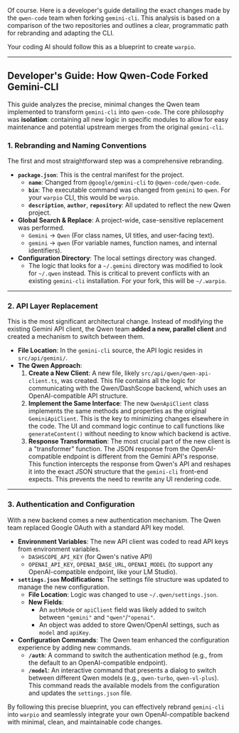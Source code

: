 Of course. Here is a developer's guide detailing the exact changes made by the `qwen-code` team when forking `gemini-cli`. This analysis is based on a comparison of the two repositories and outlines a clear, programmatic path for rebranding and adapting the CLI.

Your coding AI should follow this as a blueprint to create `warpio`.

***

## **Developer's Guide: How Qwen-Code Forked Gemini-CLI**

This guide analyzes the precise, minimal changes the Qwen team implemented to transform `gemini-cli` into `qwen-code`. The core philosophy was **isolation**: containing all new logic in specific modules to allow for easy maintenance and potential upstream merges from the original `gemini-cli`.

### **1. Rebranding and Naming Conventions**

The first and most straightforward step was a comprehensive rebranding.

* **`package.json`**: This is the central manifest for the project.
    * **`name`**: Changed from `@google/gemini-cli` to `@qwen-code/qwen-code`.
    * **`bin`**: The executable command was changed from `gemini` to `qwen`. For your `warpio` CLI, this would be `warpio`.
    * **`description`**, **`author`**, **`repository`**: All updated to reflect the new Qwen project.
* **Global Search & Replace**: A project-wide, case-sensitive replacement was performed.
    * `Gemini` -> `Qwen` (For class names, UI titles, and user-facing text).
    * `gemini` -> `qwen` (For variable names, function names, and internal identifiers).
* **Configuration Directory**: The local settings directory was changed.
    * The logic that looks for a `~/.gemini` directory was modified to look for `~/.qwen` instead. This is critical to prevent conflicts with an existing `gemini-cli` installation. For your fork, this will be `~/.warpio`.

---

### **2. API Layer Replacement**

This is the most significant architectural change. Instead of modifying the existing Gemini API client, the Qwen team **added a new, parallel client** and created a mechanism to switch between them.

* **File Location**: In the `gemini-cli` source, the API logic resides in `src/api/gemini/`.
* **The Qwen Approach**:
    1.  **Create a New Client**: A new file, likely `src/api/qwen/qwen-api-client.ts`, was created. This file contains all the logic for communicating with the Qwen/DashScope backend, which uses an OpenAI-compatible API structure.
    2.  **Implement the Same Interface**: The new `QwenApiClient` class implements the same methods and properties as the original `GeminiApiClient`. This is the key to minimizing changes elsewhere in the code. The UI and command logic continue to call functions like `generateContent()` without needing to know which backend is active.
    3.  **Response Transformation**: The most crucial part of the new client is a "transformer" function. The JSON response from the OpenAI-compatible endpoint is different from the Gemini API's response. This function intercepts the response from Qwen's API and reshapes it into the exact JSON structure that the `gemini-cli` front-end expects. This prevents the need to rewrite any UI rendering code.

---

### **3. Authentication and Configuration**

With a new backend comes a new authentication mechanism. The Qwen team replaced Google OAuth with a standard API key model.

* **Environment Variables**: The new API client was coded to read API keys from environment variables.
    * `DASHSCOPE_API_KEY` (for Qwen's native API)
    * `OPENAI_API_KEY`, `OPENAI_BASE_URL`, `OPENAI_MODEL` (to support any OpenAI-compatible endpoint, like your LM Studio).
* **`settings.json` Modifications**: The settings file structure was updated to manage the new configuration.
    * **File Location**: Logic was changed to use `~/.qwen/settings.json`.
    * **New Fields**:
        * An `authMode` or `apiClient` field was likely added to switch between `"gemini"` and `"qwen"`/`"openai"`.
        * An object was added to store Qwen/OpenAI settings, such as `model` and `apiKey`.
* **Configuration Commands**: The Qwen team enhanced the configuration experience by adding new commands.
    * **`/auth`**: A command to switch the authentication method (e.g., from the default to an OpenAI-compatible endpoint).
    * **`/model`**: An interactive command that presents a dialog to switch between different Qwen models (e.g., `qwen-turbo`, `qwen-vl-plus`). This command reads the available models from the configuration and updates the `settings.json` file.

By following this precise blueprint, you can effectively rebrand `gemini-cli` into `warpio` and seamlessly integrate your own OpenAI-compatible backend with minimal, clean, and maintainable code changes.